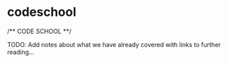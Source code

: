 codeschool
==========

/** CODE SCHOOL **/

TODO: Add notes about what we have already covered with links to further reading...